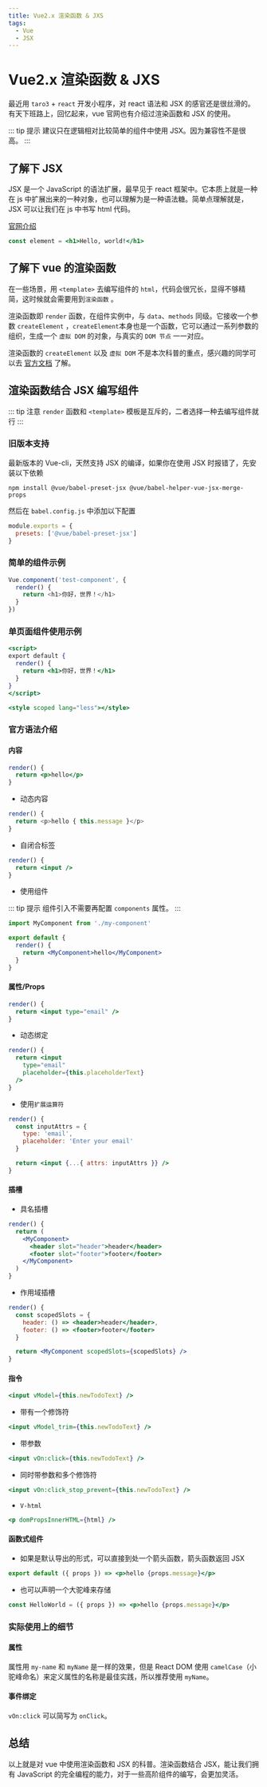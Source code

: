 ```yaml
---
title: Vue2.x 渲染函数 & JXS
tags:
  - Vue
  - JSX
---
```

# Vue2.x 渲染函数 & JXS

最近用 `taro3` + `react` 开发小程序，对 react 语法和 JSX 的感官还是很丝滑的。有天下班路上，回忆起来，vue 官网也有介绍过渲染函数和 JSX 的使用。

::: tip 提示
建议只在逻辑相对比较简单的组件中使用 JSX。因为兼容性不是很高。
:::

## 了解下 JSX

JSX 是一个 JavaScript 的语法扩展，最早见于 react 框架中。它本质上就是一种在 js 中扩展出来的一种对象，也可以理解为是一种语法糖。简单点理解就是，JSX 可以让我们在 js 中书写 html 代码。

[官网介绍](https://zh-hans.reactjs.org/docs/introducing-jsx.html)

```jsx
const element = <h1>Hello, world!</h1>
```

## 了解下 vue 的渲染函数

在一些场景，用 `<template>` 去编写组件的 `html`，代码会很冗长，显得不够精简，这时候就会需要用到`渲染函数` 。

渲染函数即 `render` 函数，在组件实例中，与 `data`、`methods` 同级。它接收一个参数 `createElement` ，`createElement`本身也是一个函数，它可以通过一系列参数的组织，生成一个 `虚拟 DOM` 的对象，与真实的 `DOM 节点` 一一对应。

渲染函数的 `createElement` 以及 `虚拟 DOM` 不是本次科普的重点，感兴趣的同学可以去 [官方文档](https://cn.vuejs.org/v2/guide/render-function.html#%E8%8A%82%E7%82%B9%E3%80%81%E6%A0%91%E4%BB%A5%E5%8F%8A%E8%99%9A%E6%8B%9F-DOM) 了解。

## 渲染函数结合 JSX 编写组件

::: tip 注意
`render` 函数和 `<template>` 模板是互斥的，二者选择一种去编写组件就行
:::

### 旧版本支持

最新版本的 Vue-cli，天然支持 JSX 的编译，如果你在使用 JSX 时报错了，先安装以下依赖

```shell
npm install @vue/babel-preset-jsx @vue/babel-helper-vue-jsx-merge-props
```

然后在 `babel.config.js` 中添加以下配置

```js
module.exports = {
  presets: ['@vue/babel-preset-jsx']
}
```

### 简单的组件示例

```js
Vue.component('test-component', {
  render() {
    return <h1>你好，世界！</h1>
  }
})
```

### 单页面组件使用示例

```jsx
<script>
export default {
  render() {
    return <h1>你好，世界！</h1>
  }
}
</script>

<style scoped lang="less"></style>
```

### 官方语法介绍

#### 内容

```jsx
render() {
  return <p>hello</p>
}
```

- 动态内容

```js
render() {
  return <p>hello { this.message }</p>
}
```

- 自闭合标签

```jsx
render() {
  return <input />
}
```

- 使用组件

::: tip 提示
组件引入不需要再配置 `components` 属性。
:::

```jsx
import MyComponent from './my-component'

export default {
  render() {
    return <MyComponent>hello</MyComponent>
  }
}
```

#### 属性/Props

```jsx
render() {
  return <input type="email" />
}
```

- 动态绑定

```jsx
render() {
  return <input
    type="email"
    placeholder={this.placeholderText}
  />
}
```

- 使用`扩展运算符`

```jsx
render() {
  const inputAttrs = {
    type: 'email',
    placeholder: 'Enter your email'
  }

  return <input {...{ attrs: inputAttrs }} />
}
```

#### 插槽

- 具名插槽

```jsx
render() {
  return (
    <MyComponent>
      <header slot="header">header</header>
      <footer slot="footer">footer</footer>
    </MyComponent>
  )
}
```

- 作用域插槽

```jsx
render() {
  const scopedSlots = {
    header: () => <header>header</header>,
    footer: () => <footer>footer</footer>
  }

  return <MyComponent scopedSlots={scopedSlots} />
}
```

#### 指令

```jsx
<input vModel={this.newTodoText} />
```

- 带有一个修饰符

```jsx
<input vModel_trim={this.newTodoText} />
```

- 带参数

```jsx
<input vOn:click={this.newTodoText} />
```

- 同时带参数和多个修饰符

```jsx
<input vOn:click_stop_prevent={this.newTodoText} />
```

- `V-html`

```jsx
<p domPropsInnerHTML={html} />
```

#### 函数式组件

- 如果是默认导出的形式，可以直接到处一个箭头函数，箭头函数返回 JSX

```jsx
export default ({ props }) => <p>hello {props.message}</p>
```

- 也可以声明一个大驼峰来存储

```jsx
const HelloWorld = ({ props }) => <p>hello {props.message}</p>
```

### 实际使用上的细节

#### 属性

属性用 `my-name` 和 `myName` 是一样的效果，但是 React DOM 使用 `camelCase`（小驼峰命名）来定义属性的名称是最佳实践，所以推荐使用 `myName`。

#### 事件绑定

`vOn:click` 可以简写为 `onClick`。

## 总结

以上就是对 vue 中使用渲染函数和 JSX 的科普。渲染函数结合 JSX，能让我们拥有 JavaScript 的完全编程的能力，对于一些高阶组件的编写，会更加灵活。
